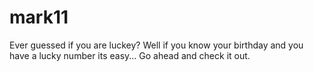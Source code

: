 # mark11
Ever guessed if you are luckey? Well if you know your birthday and you have a lucky number its easy... 
Go ahead and check it out.
